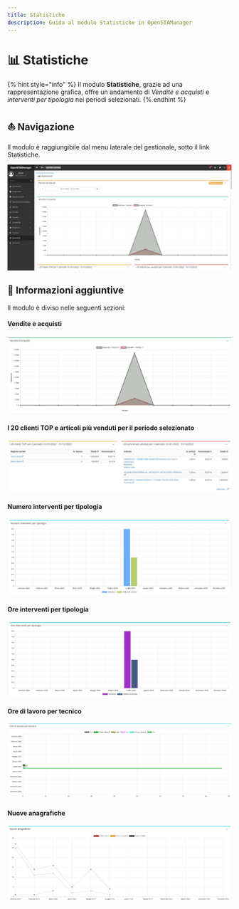 ```yaml
---
title: Statistiche
description: Guida al modulo Statistiche in OpenSTAManager
---
```


# 📊 Statistiche

{% hint style="info" %}
Il modulo **Statistiche**, grazie ad una rappresentazione grafica, offre un andamento di _Vendite e acquisti_ e _interventi per tipologia_ nei periodi selezionati.
{% endhint %}

## ⛵ Navigazione

Il modulo è raggiungibile dal menu laterale del gestionale, sotto il link Statistiche.

![](<../.gitbook/assets/image (80) (1) (1).png>)

## 🔽 Informazioni aggiuntive

Il modulo è diviso nelle seguenti sezioni:

#### Vendite e acquisti

![](<../.gitbook/assets/image (89) (1) (1).png>)

#### I 20 clienti TOP e articoli più venduti per il periodo selezionato

![](<../.gitbook/assets/image (104) (1).png>)

#### Numero interventi per tipologia

![](<../.gitbook/assets/image (27) (1).png>)

#### Ore interventi per tipologia

![](<../.gitbook/assets/image (64) (1) (1).png>)

#### Ore di lavoro per tecnico

![](<../.gitbook/assets/image (64) (1).png>)

#### Nuove anagrafiche

![](<../.gitbook/assets/Clipboard - 7 luglio 2022 12 56 (1).png>)
